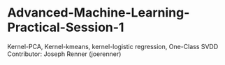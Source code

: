 # Advanced-Machine-Learning-Practical-Session-1
Kernel-PCA, Kernel-kmeans, kernel-logistic regression, One-Class SVDD
Contributor: Joseph Renner (joerenner)

